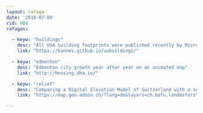 ```yaml
---
layout: rafaga
date: '2018-07-09'
rid: 908
rafagas:

  - keyw: "buildings"
    desc: "All USA building footprints were published recently by Microsoft, but without any quality at all, it's just a quantitative glance"
    link: "https://kannes.github.io/usbuildings/"

  - keyw: "edmonton"
    desc: "Edmonton city growth year after year on an animated map"
    link: "http://housing.dha.io/"

  - keyw: "relief"
    desc: "Comparing a Digital Elevation Model of Switzerland with a surface model obtained using LIDAR data"
    link: "https://map.geo.admin.ch/?lang=de&layers=ch.bafu.landesforstinventar-vegetationshoehenmodell_relief,ch.swisstopo.swissalti3d-reliefschattierung&topic=ech&bgLayer=ch.swisstopo.pixelkarte-farbe&E=2690616.62&N=1191124.95&zoom=7&swipe_ratio=0.53"

---
```


